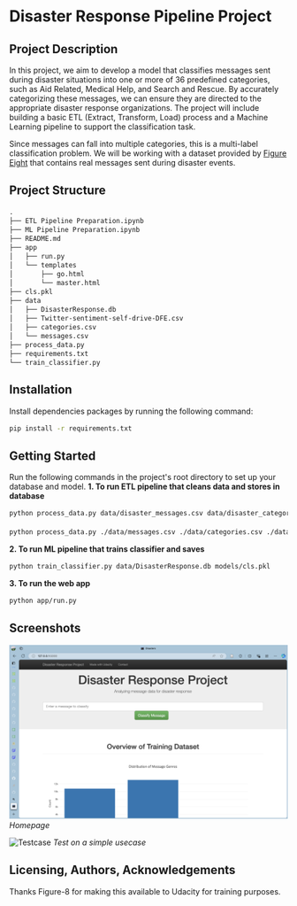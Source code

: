 # Disaster Response Pipeline Project

## Project Description
In this project, we aim to develop a model that classifies messages sent during disaster situations into one or more of 36 predefined categories, such as Aid Related, Medical Help, and Search and Rescue. By accurately categorizing these messages, we can ensure they are directed to the appropriate disaster response organizations. The project will include building a basic ETL (Extract, Transform, Load) process and a Machine Learning pipeline to support the classification task.

Since messages can fall into multiple categories, this is a multi-label classification problem. We will be working with a dataset provided by [Figure Eight](https://www.figure-eight.com/) that contains real messages sent during disaster events.

## Project Structure
```
.
├── ETL Pipeline Preparation.ipynb
├── ML Pipeline Preparation.ipynb
├── README.md
├── app
│   ├── run.py
│   └── templates
│       ├── go.html
│       └── master.html
├── cls.pkl
├── data
│   ├── DisasterResponse.db
│   ├── Twitter-sentiment-self-drive-DFE.csv
│   ├── categories.csv
│   └── messages.csv
├── process_data.py
├── requirements.txt
└── train_classifier.py
```

## Installation
Install dependencies packages by running the following command:
```bash
pip install -r requirements.txt
```

## Getting Started
Run the following commands in the project's root directory to set up your database and model.
**1. To run ETL pipeline that cleans data and stores in database**
```bash
python process_data.py data/disaster_messages.csv data/disaster_categories.csv data/DisasterResponse.db

python process_data.py ./data/messages.csv ./data/categories.csv ./data/DisasterResponse.db
```
**2. To run ML pipeline that trains classifier and saves**
```bash
python train_classifier.py data/DisasterResponse.db models/cls.pkl
```
**3. To run the web app**
```bash
python app/run.py
```

## Screenshots
![Homepage](imgs/homepage.png)
*Homepage*

![Testcase](testcase.png)
*Test on a simple usecase*


## Licensing, Authors, Acknowledgements
Thanks Figure-8 for making this available to Udacity for training purposes.

